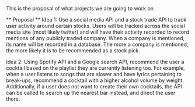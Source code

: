 This is the proposal of what projects we are going to work on

** Proposal **
Idea 1:
Use a social media API and a stock trade API to track user activity around certain stocks. Users will be tracked across the social media site (most likely twitter) and will have their activity recorded to record mentions of any publicly traded company. When a company is mentioned, its name will be recorded in a database. The more a company is mentioned, the more likely it is to be recommended as a stock pick.

Idea 2:
Using Spotify API and a Google search API, recommend the user a cocktail based on the playlist they are currently listening too. For example, when a user listens to songs that are slower and have lyrics pertaining to break-ups, recommend a cocktail with a higher alcohol volume by weight. Additionally, if a user does not want to create their own cocktails, the API can be called to search up the nearest bar instead, and direct the user there.
